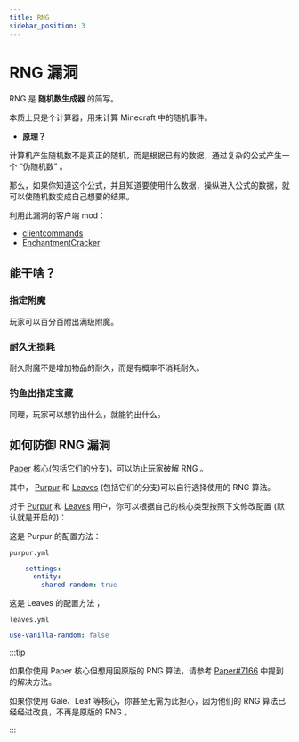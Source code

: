 ```yaml
---
title: RNG
sidebar_position: 3
---
```


# RNG 漏洞

RNG 是 **随机数生成器** 的简写。

本质上只是个计算器，用来计算 Minecraft 中的随机事件。

- **原理？**

计算机产生随机数不是真正的随机，而是根据已有的数据，通过复杂的公式产生一个 “伪随机数” 。

那么，如果你知道这个公式，并且知道要使用什么数据，操纵进入公式的数据，就可以使随机数变成自己想要的结果。

利用此漏洞的客户端 mod：

- [clientcommands](https://www.mcmod.cn/class/4239.html)
- [EnchantmentCracker](https://github.com/Earthcomputer/EnchantmentCracker)

## 能干啥？

### 指定附魔

玩家可以百分百附出满级附魔。

### 耐久无损耗

耐久附魔不是增加物品的耐久，而是有概率不消耗耐久。

### 钓鱼出指定宝藏

同理，玩家可以想钓出什么，就能钓出什么。

## 如何防御 RNG 漏洞

[Paper](https://papermc.io) 核心(包括它们的分支)，可以防止玩家破解 RNG 。

其中， [Purpur](https://purpurmc.org/) 和 [Leaves](https://leavesmc.org/) (包括它们的分支)可以自行选择使用的 RNG 算法。

对于 [Purpur](https://purpurmc.org/) 和 [Leaves](https://leavesmc.org/) 用户，你可以根据自己的核心类型按照下文修改配置 (默认就是开启的)：

这是 Purpur 的配置方法：

`purpur.yml`

```yaml
    settings:
      entity:
        shared-random: true
```

这是 Leaves 的配置方法；

`leaves.yml`

```yaml
use-vanilla-random: false
```

:::tip

如果你使用 Paper 核心但想用回原版的 RNG 算法，请参考 [Paper#7166](https://github.com/PaperMC/Paper/issues/7166#issuecomment-998988542) 中提到的解决方法。

如果你使用 Gale、Leaf 等核心，你甚至无需为此担心，因为他们的 RNG 算法已经经过改良，不再是原版的 RNG 。

:::
